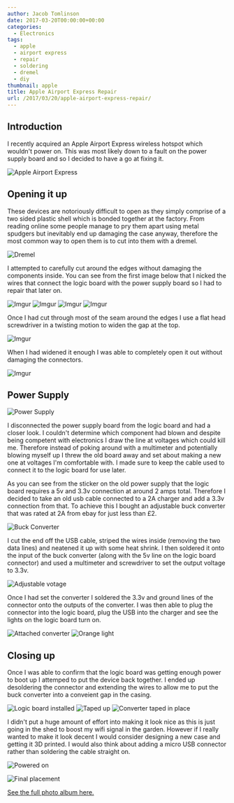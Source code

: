 ```yaml
---
author: Jacob Tomlinson
date: 2017-03-20T00:00:00+00:00
categories:
  - Electronics
tags:
  - apple
  - airport express
  - repair
  - soldering
  - dremel
  - diy
thumbnail: apple
title: Apple Airport Express Repair
url: /2017/03/20/apple-airport-express-repair/
---
```



## Introduction

I recently acquired an Apple Airport Express wireless hotspot which wouldn't power on. This was most likely down to a fault on the power supply board and so I decided to have a go at fixing it.

![Apple Airport Express](http://i.imgur.com/aCaCIhw.jpg)

## Opening it up

These devices are notoriously difficult to open as they simply comprise of a two sided plastic shell which is bonded together at the factory. From reading online some people manage to pry them apart using metal spudgers but inevitably end up damaging the case anyway, therefore the most common way to open them is to cut into them with a dremel.

![Dremel](http://i.imgur.com/8c8KRqP.jpg)

I attempted to carefully cut around the edges without damaging the components inside. You can see from the first image below that I nicked the wires that connect the logic board with the power supply board so I had to repair that later on.

![Imgur](http://i.imgur.com/nq7h7yT.jpg)
![Imgur](http://i.imgur.com/uXy0o4h.jpg)
![Imgur](http://i.imgur.com/ptvKTnJ.jpg)
![Imgur](http://i.imgur.com/qgMCZF9.jpg)

Once I had cut through most of the seam around the edges I use a flat head screwdriver in a twisting motion to widen the gap at the top.

![Imgur](http://i.imgur.com/XuHM7JE.jpg)

When I had widened it enough I was able to completely open it out without damaging the connectors.

![Imgur](http://i.imgur.com/A3k1mME.jpg)

## Power Supply

![Power Supply](http://i.imgur.com/APjzufv.jpg)

I disconnected the power supply board from the logic board and had a closer look. I couldn't determine which component had blown and despite being competent with electronics I draw the line at voltages which could kill me. Therefore instead of poking around with a multimeter and potentially blowing myself up I threw the old board away and set about making a new one at voltages I'm comfortable with. I made sure to keep the cable used to connect it to the logic board for use later.

As you can see from the sticker on the old power supply that the logic board requires a 5v and 3.3v connection at around 2 amps total. Therefore I decided to take an old usb cable connected to a 2A charger and add a 3.3v connection from that. To achieve this I bought an adjustable buck converter that was rated at 2A from ebay for just less than £2.

![Buck Converter](http://i.imgur.com/5fKW5Sf.jpg)

I cut the end off the USB cable, striped the wires inside (removing the two data lines) and neatened it up with some heat shrink. I then soldered it onto the input of the buck converter (along with the 5v line on the logic board connector) and used a multimeter and screwdriver to set the output voltage to 3.3v.

![Adjustable votage](http://i.imgur.com/5ZqXbPr.jpg)

Once I had set the converter I soldered the 3.3v and ground lines of the connector onto the outputs of the converter. I was then able to plug the connector into the logic board, plug the USB into the charger and see the lights on the logic board turn on.

![Attached converter](http://i.imgur.com/iNiiBW6.jpg)
![Orange light](http://i.imgur.com/nOSFmPa.jpg)

## Closing up

Once I was able to confirm that the logic board was getting enough power to boot up I attemped to put the device back together. I ended up desoldering the connector and extending the wires to allow me to put the buck converter into a conveient gap in the casing.

![Logic board installed](http://i.imgur.com/rYvFxKA.jpg)
![Taped up](http://i.imgur.com/PDg3SI2.jpg)
![Converter taped in place](http://i.imgur.com/R4Fukiq.jpg)

I didn't put a huge amount of effort into making it look nice as this is just going in the shed to boost my wifi signal in the garden. However if I really wanted to make it look decent I would consider designing a new case and getting it 3D printed. I would also think about adding a micro USB connector rather than soldering the cable straight on.

![Powered on](http://i.imgur.com/hv8LPZT.jpg)

![Final placement](http://i.imgur.com/ZCLbVUk.jpg)

[See the full photo album here.](http://imgur.com/a/Yt1E7)
